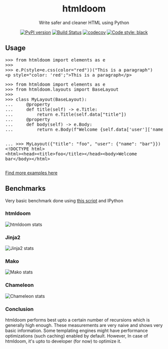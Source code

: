 <div><h1 align="center">htmldoom</h1><p align="center">Write safer and cleaner HTML using Python</p><p align="center"><span><a href="https://pypi.org/project/htmldoom"><img src="https://img.shields.io/pypi/v/htmldoom.svg" alt="PyPI version" /></a></span>&nbsp;<span><a href="https://travis-ci.org/sayanarijit/htmldoom"><img src="https://travis-ci.org/sayanarijit/htmldoom.svg?branch=master" alt="Build Status" /></a></span>&nbsp;<span><a href="https://codecov.io/gh/sayanarijit/htmldoom"><img src="https://codecov.io/gh/sayanarijit/htmldoom/branch/master/graph/badge.svg" alt="codecov" /></a></span>&nbsp;<span><a href="https://github.com/python/black"><img src="https://img.shields.io/badge/code%20style-black-000000.svg" alt="Code style: black" /></a></span></p><p><h2>Usage</h2><p><pre>&gt;&gt;&gt; from htmldoom import elements as e
&gt;&gt;&gt; 
&gt;&gt;&gt; e.P(style=e.css(color=&quot;red&quot;))(&quot;This is a paragraph&quot;)
&lt;p style=&quot;color: &#x27;red&#x27;;&quot;&gt;This is a paragraph&lt;/p&gt;</pre></p><p><pre>&gt;&gt;&gt; from htmldoom import elements as e
&gt;&gt;&gt; from htmldoom.layouts import BaseLayout
&gt;&gt;&gt; 
&gt;&gt;&gt; class MyLayout(BaseLayout):
...     @property
...     def title(self) -&gt; e.Title:
...         return e.Title(self.data[&quot;title&quot;])
...     @property
...     def body(self) -&gt; e.Body:
...         return e.Body(f&quot;Welcome {self.data[&#x27;user&#x27;][&#x27;name&#x27;]}&quot;)

... 
&gt;&gt;&gt; MyLayout({&quot;title&quot;: &quot;foo&quot;, &quot;user&quot;: {&quot;name&quot;: &quot;bar&quot;}})
&lt;!DOCTYPE html&gt;
&lt;html&gt;&lt;head&gt;&lt;title&gt;foo&lt;/title&gt;&lt;/head&gt;&lt;body&gt;Welcome bar&lt;/body&gt;&lt;/html&gt;</pre></p><p><a href="https://github.com/sayanarijit/htmldoom/tree/master/examples">Find more examples here</a></p></p><p><h2>Benchmarks</h2><p>Very basic benchmark done using <a href="https://github.com/sayanarijit/htmldoom/blob/master/benchmark/general.py">this script</a> and IPython</p><h3>htmldoom</h3><img src="https://thepracticaldev.s3.amazonaws.com/i/dc0pruqhyvi1jk5zxyi9.png" alt="htmldoom stats" /><h3>Jinja2</h3><img src="https://thepracticaldev.s3.amazonaws.com/i/hvvuvybfk5jved6trinr.png" alt="Jinja2 stats" /><h3>Mako</h3><img src="https://thepracticaldev.s3.amazonaws.com/i/xyzdag8221qzoohz1tx9.png" alt="Mako stats" /><h3>Chameleon</h3><img src="https://thepracticaldev.s3.amazonaws.com/i/0j49ln7pa62ivhqzkkuq.png" alt="Chameleon stats" /><h3>Conclusion</h3><p>htmldoom performs best upto a certain number of recursions which is generally high enough. These measurements are very naive and shows very basic information. Some templating engines might have performance optimizations (such caching) enabled by default. However, In case of htmldoom, it&#x27;s upto to developer (for now) to optimize it.</p></p></div>
